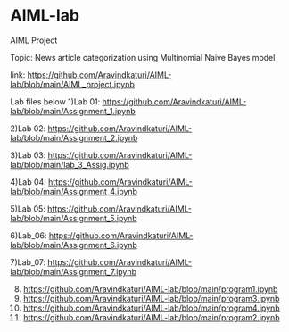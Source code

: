 # AIML-lab

AIML Project

Topic: News article categorization using Multinomial Naive Bayes model

link: https://github.com/Aravindkaturi/AIML-lab/blob/main/AIML_project.ipynb

Lab files below
1)Lab 01: https://github.com/Aravindkaturi/AIML-lab/blob/main/Assignment_1.ipynb

2)Lab 02: https://github.com/Aravindkaturi/AIML-lab/blob/main/Assignment_2.ipynb

3)Lab 03: https://github.com/Aravindkaturi/AIML-lab/blob/main/lab_3_Assig.ipynb

4)Lab 04: https://github.com/Aravindkaturi/AIML-lab/blob/main/Assignment_4.ipynb

5)Lab 05: https://github.com/Aravindkaturi/AIML-lab/blob/main/Assignment_5.ipynb

6)Lab_06: https://github.com/Aravindkaturi/AIML-lab/blob/main/Assignment_6.ipynb

7)Lab_07: https://github.com/Aravindkaturi/AIML-lab/blob/main/Assignment_7.ipynb

8) https://github.com/Aravindkaturi/AIML-lab/blob/main/program1.ipynb
9) https://github.com/Aravindkaturi/AIML-lab/blob/main/program3.ipynb
10) https://github.com/Aravindkaturi/AIML-lab/blob/main/program4.ipynb
11) https://github.com/Aravindkaturi/AIML-lab/blob/main/program2.ipynb
